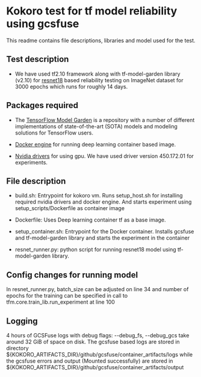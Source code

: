 # Kokoro test for tf model reliability using gcsfuse

This readme contains file descriptions, libraries and model used for the test.

## Test description

* We have used tf2.10 framework along with tf-model-garden library (v2.10) 
for [resnet18](https://www.tensorflow.org/tfmodels/vision/image_classification) based reliability testing on ImageNet dataset for 3000 epochs
which runs for roughly 14 days.

## Packages required

* The [TensorFlow Model Garden](https://github.com/tensorflow/models) is a repository with a number of different 
implementations of state-of-the-art (SOTA) models and modeling solutions for TensorFlow users.

* [Docker engine](https://docs.docker.com/engine/install/ubuntu/) for running deep learning container based image.

* [Nvidia drivers](https://docs.nvidia.com/datacenter/tesla/tesla-installation-notes/index.html#runfile) for using gpu.
We have used driver version 450.172.01 for experiments.

## File description

* build.sh: Entrypoint for kokoro vm. Runs setup_host.sh for installing required nvidia drivers
and docker engine. And starts experiment using setup_scripts/Dockerfile as container image

* Dockerfile: Uses Deep learning container tf as a base image.

* setup_container.sh: Entrypoint for the Docker container. Installs gcsfuse and tf-model-garden
library and starts the experiment in the container

* resnet_runner.py: python script for running resnet18 model using tf-model-garden library.

## Config changes for running model

In resnet_runner.py, batch_size can be adjusted on line 34 and number of epochs for the training can be specified in call
to tfm.core.train_lib.run_experiment at line 100

## Logging
4 hours of GCSFuse logs with debug flags: --debug_fs, --debug_gcs take around 32 GiB of space on disk.
The gcsfuse based logs are stored in directory ${KOKORO_ARTIFACTS_DIR}/github/gcsfuse/container_artifacts/logs
while the gcsfuse errors and output (Mounted successfully) are stored in ${KOKORO_ARTIFACTS_DIR}/github/gcsfuse/container_artifacts/output
